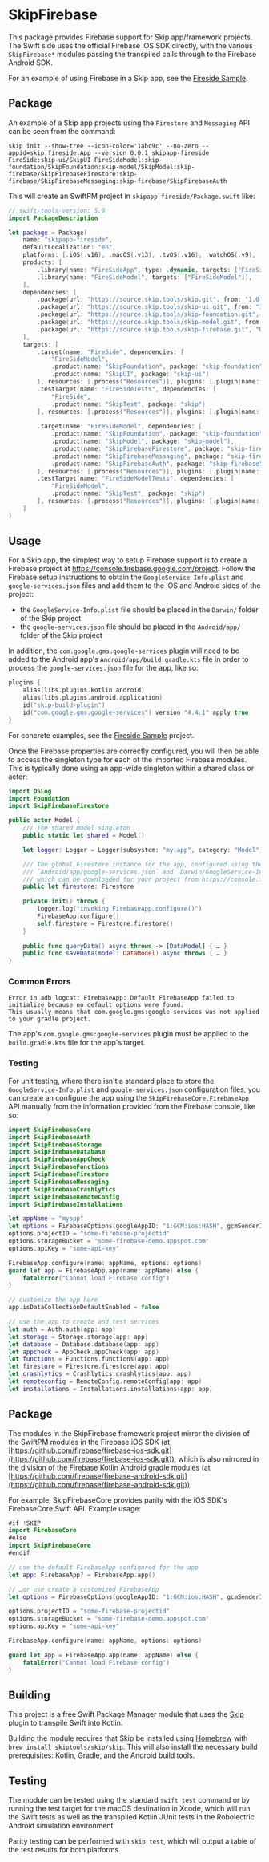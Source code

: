 # SkipFirebase

This package provides Firebase support for Skip app/framework projects.
The Swift side uses the official Firebase iOS SDK directly,
with the various `SkipFirebase*` modules passing the transpiled calls
through to the Firebase Android SDK.

For an example of using Firebase in a Skip app, see the
[Fireside Sample](https://github.com/skiptools/skipapp-fireside/).

## Package

An example of a Skip app projects using the `Firestore` and `Messaging` API can be seen
from the command:

```console
skip init --show-tree --icon-color='1abc9c' --no-zero --appid=skip.fireside.App --version 0.0.1 skipapp-fireside FireSide:skip-ui/SkipUI FireSideModel:skip-foundation/SkipFoundation:skip-model/SkipModel:skip-firebase/SkipFirebaseFirestore:skip-firebase/SkipFirebaseMessaging:skip-firebase/SkipFirebaseAuth
```

This will create an SwiftPM project in `skipapp-fireside/Package.swift` like:

```swift
// swift-tools-version: 5.9
import PackageDescription

let package = Package(
    name: "skipapp-fireside",
    defaultLocalization: "en",
    platforms: [.iOS(.v16), .macOS(.v13), .tvOS(.v16), .watchOS(.v9), .macCatalyst(.v16)],
    products: [
        .library(name: "FireSideApp", type: .dynamic, targets: ["FireSide"]),
        .library(name: "FireSideModel", targets: ["FireSideModel"]),
    ],
    dependencies: [
        .package(url: "https://source.skip.tools/skip.git", from: "1.0.0"),
        .package(url: "https://source.skip.tools/skip-ui.git", from: "1.0.0"),
        .package(url: "https://source.skip.tools/skip-foundation.git", from: "1.0.0"),
        .package(url: "https://source.skip.tools/skip-model.git", from: "1.0.0"),
        .package(url: "https://source.skip.tools/skip-firebase.git", "0.0.0"..<"2.0.0")
    ],
    targets: [
        .target(name: "FireSide", dependencies: [
            "FireSideModel", 
            .product(name: "SkipFoundation", package: "skip-foundation"),
            .product(name: "SkipUI", package: "skip-ui")
        ], resources: [.process("Resources")], plugins: [.plugin(name: "skipstone", package: "skip")]),
        .testTarget(name: "FireSideTests", dependencies: [
            "FireSide", 
            .product(name: "SkipTest", package: "skip")
        ], resources: [.process("Resources")], plugins: [.plugin(name: "skipstone", package: "skip")]),
        
        .target(name: "FireSideModel", dependencies: [
            .product(name: "SkipFoundation", package: "skip-foundation"), 
            .product(name: "SkipModel", package: "skip-model"), 
            .product(name: "SkipFirebaseFirestore", package: "skip-firebase"), 
            .product(name: "SkipFirebaseMessaging", package: "skip-firebase"), 
            .product(name: "SkipFirebaseAuth", package: "skip-firebase")
        ], resources: [.process("Resources")], plugins: [.plugin(name: "skipstone", package: "skip")]),
        .testTarget(name: "FireSideModelTests", dependencies: [
            "FireSideModel", 
            .product(name: "SkipTest", package: "skip")
        ], resources: [.process("Resources")], plugins: [.plugin(name: "skipstone", package: "skip")]),
    ]
)

```

## Usage

For a Skip app, the simplest way to setup Firebase support is to
create a Firebase project at https://console.firebase.google.com/project.
Follow the Firebase setup instructions to obtain the 
`GoogleService-Info.plist` and `google-services.json` files and
add them to the iOS and Android sides of the project:

- the `GoogleService-Info.plist` file should be placed in the `Darwin/` folder of the Skip project
- the `google-services.json` file should be placed in the `Android/app/` folder of the Skip project

In addition, the `com.google.gms.google-services` plugin will need to be added to the 
Android app's `Android/app/build.gradle.kts` file in order to process the `google-services.json`
file for the app, like so:

```kotlin
plugins {
    alias(libs.plugins.kotlin.android)
    alias(libs.plugins.android.application)
    id("skip-build-plugin")
    id("com.google.gms.google-services") version "4.4.1" apply true
}
```

For concrete examples, see the [Fireside Sample](https://github.com/skiptools/skipapp-fireside/) project.

Once the Firebase properties are correctly configured, you will then be able to access the singleton type for each of the
imported Firebase modules. This is typically done using an app-wide singleton within a shared class or actor:

```swift
import OSLog
import Foundation
import SkipFirebaseFirestore

public actor Model {
    /// The shared model singleton
    public static let shared = Model()

    let logger: Logger = Logger(subsystem: "my.app", category: "Model")

    /// The global Firestore instance for the app, configured using the default
    /// `Android/app/google-services.json` and `Darwin/GoogleService-Info.plist` configuration files
    /// which can be downloaded for your project from https://console.firebase.google.com/project/
    public let firestore: Firestore

    private init() throws {
        logger.log("invoking FirebaseApp.configure()")
        FirebaseApp.configure()
        self.firestore = Firestore.firestore()
    }
    
    public func queryData() async throws -> [DataModel] { … }
    public func saveData(model: DataModel) async throws { … }
}

```


### Common Errors 

```plaintext
Error in adb logcat: FirebaseApp: Default FirebaseApp failed to initialize because no default options were found.
This usually means that com.google.gms:google-services was not applied to your gradle project.
```

The app's `com.google.gms:google-services` plugin must be applied to the `build.gradle.kts` file for the app's target.


### Testing

For unit testing, where there isn't a standard place to store the
`GoogleService-Info.plist` and `google-services.json` configuration files,
you can create an configure the app using the `SkipFirebaseCore.FirebaseApp`
API manually from the information provided from the Firebase console, like so:

```swift
import SkipFirebaseCore
import SkipFirebaseAuth
import SkipFirebaseStorage
import SkipFirebaseDatabase
import SkipFirebaseAppCheck
import SkipFirebaseFunctions
import SkipFirebaseFirestore
import SkipFirebaseMessaging
import SkipFirebaseCrashlytics
import SkipFirebaseRemoteConfig
import SkipFirebaseInstallations

let appName = "myapp"
let options = FirebaseOptions(googleAppID: "1:GCM:ios:HASH", gcmSenderID: "GCM")
options.projectID = "some-firebase-projectid"
options.storageBucket = "some-firebase-demo.appspot.com"
options.apiKey = "some-api-key"

FirebaseApp.configure(name: appName, options: options)
guard let app = FirebaseApp.app(name: appName) else {
    fatalError("Cannot load Firebase config")
}

// customize the app here
app.isDataCollectionDefaultEnabled = false

// use the app to create and test services
let auth = Auth.auth(app: app)
let storage = Storage.storage(app: app)
let database = Database.database(app: app)
let appcheck = AppCheck.appCheck(app: app)
let functions = Functions.functions(app: app)
let firestore = Firestore.firestore(app: app)
let crashlytics = Crashlytics.crashlytics(app: app)
let remoteconfig = RemoteConfig.remoteConfig(app: app)
let installations = Installations.installations(app: app)

```


## Package

The modules in the SkipFirebase framework project mirror the division of the SwiftPM
modules in the Firebase iOS SDK (at [https://github.com/firebase/firebase-ios-sdk.git](https://github.com/firebase/firebase-ios-sdk.git)),
which is also mirrored in the division of the Firebase Kotlin Android gradle modules (at [https://github.com/firebase/firebase-android-sdk.git](https://github.com/firebase/firebase-android-sdk.git)).

For example, SkipFirebaseCore provides parity with the iOS SDK's FirebaseCore Swift API. Example usage:

```swift
#if !SKIP
import FirebaseCore
#else
import SkipFirebaseCore
#endif

// use the default FirebaseApp configured for the app
let app: FirebaseApp? = FirebaseApp.app()

// …or use create a customized FirebaseApp
let options = FirebaseOptions(googleAppID: "1:GCM:ios:HASH", gcmSenderID: "GCM")

options.projectID = "some-firebase-projectid"
options.storageBucket = "some-firebase-demo.appspot.com"
options.apiKey = "some-api-key"

FirebaseApp.configure(name: appName, options: options)

guard let app = FirebaseApp.app(name: appName) else {
    fatalError("Cannot load Firebase config")
}

```

## Building

This project is a free Swift Package Manager module that uses the
[Skip](https://skip.tools) plugin to transpile Swift into Kotlin.

Building the module requires that Skip be installed using 
[Homebrew](https://brew.sh) with `brew install skiptools/skip/skip`.
This will also install the necessary build prerequisites:
Kotlin, Gradle, and the Android build tools.


## Testing

The module can be tested using the standard `swift test` command
or by running the test target for the macOS destination in Xcode,
which will run the Swift tests as well as the transpiled
Kotlin JUnit tests in the Robolectric Android simulation environment.

Parity testing can be performed with `skip test`,
which will output a table of the test results for both platforms.
